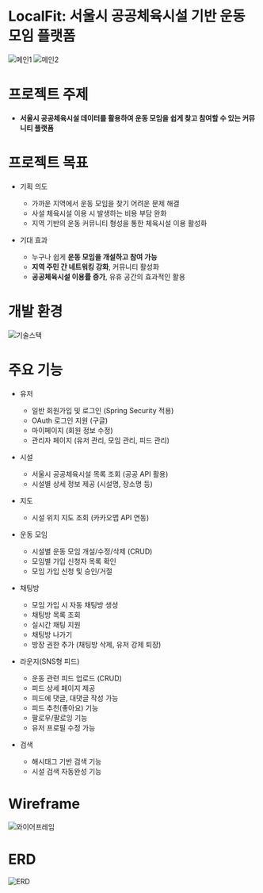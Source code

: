 # LocalFit: 서울시 공공체육시설 기반 운동 모임 플랫폼
![메인1](https://github.com/user-attachments/assets/3816a50e-538c-4b9d-817a-05e23709cacc)
![메인2](https://github.com/user-attachments/assets/9160a448-6d73-4444-9bd8-1da88cdc593e)



# 프로젝트 주제
- **서울시 공공체육시설 데이터를 활용하여 운동 모임을 쉽게 찾고 참여할 수 있는 커뮤니티 플랫폼**


# 프로젝트 목표
- 기획 의도
    - 가까운 지역에서 운동 모임을 찾기 어려운 문제 해결
    - 사설 체육시설 이용 시 발생하는 비용 부담 완화
    - 지역 기반의 운동 커뮤니티 형성을 통한 체육시설 이용 활성화
      
- 기대 효과
    - 누구나 쉽게 **운동 모임을 개설하고 참여 가능**
    - **지역 주민 간 네트워킹 강화**, 커뮤니티 활성화
    - **공공체육시설 이용률 증가**, 유휴 공간의 효과적인 활용



# 개발 환경
![기술스택](https://github.com/user-attachments/assets/26891ea5-58dd-4759-885b-47a1e4f1199f)



# 주요 기능
- 유저
    - 일반 회원가입 및 로그인 (Spring Security 적용)
    - OAuth 로그인 지원 (구글)
    - 마이페이지 (회원 정보 수정)
    - 관리자 페이지 (유저 관리, 모임 관리, 피드 관리)
      
- 시설
    - 서울시 공공체육시설 목록 조회 (공공 API 활용)
    - 시설별 상세 정보 제공 (시설명, 장소명 등)
      
- 지도
    - 시설 위치 지도 조회 (카카오맵 API 연동)
      
- 운동 모임
    - 시설별 운동 모임 개설/수정/삭제 (CRUD)
    - 모임별 가입 신청자 목록 확인
    - 모임 가입 신청 및 승인/거절
      
- 채팅방
    - 모임 가입 시 자동 채팅방 생성
    - 채팅방 목록 조회
    - 실시간 채팅 지원
    - 채팅방 나가기
    - 방장 권한 추가 (채팅방 삭제, 유저 강제 퇴장)
      
- 라운지(SNS형 피드)
    - 운동 관련 피드 업로드 (CRUD)
    - 피드 상세 페이지 제공
    - 피드에 댓글, 대댓글 작성 가능
    - 피드 추천(좋아요) 기능
    - 팔로우/팔로잉 기능
    - 유저 프로필 수정 가능
      
- 검색
    - 해시태그 기반 검색 기능
    - 시설 검색 자동완성 기능


# Wireframe

![와이어프레임](https://github.com/user-attachments/assets/01d20060-087b-459c-ae30-228549a009ef)



# ERD

![ERD](https://github.com/user-attachments/assets/ef0e7fd8-e162-4d64-9f74-e09ab8680267)

